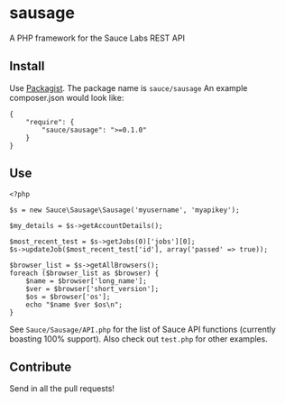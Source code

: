 sausage
=======

A PHP framework for the Sauce Labs REST API

Install
------------
Use [Packagist](http://packagist.org/). The package name is `sauce/sausage` An example composer.json would look
like:

    {
        "require": {
            "sauce/sausage": ">=0.1.0"
        }
    }

Use
---
    <?php 

    $s = new Sauce\Sausage\Sausage('myusername', 'myapikey');

    $my_details = $s->getAccountDetails();

    $most_recent_test = $s->getJobs(0)['jobs'][0];
    $s->updateJob($most_recent_test['id'], array('passed' => true));

    $browser_list = $s->getAllBrowsers();
    foreach ($browser_list as $browser) {
        $name = $browser['long_name'];
        $ver = $browser['short_version'];
        $os = $browser['os'];
        echo "$name $ver $os\n";
    }

See `Sauce/Sausage/API.php` for the list of Sauce API functions (currently
boasting 100% support). Also check out `test.php` for other examples.

Contribute
---

Send in all the pull requests!
